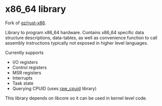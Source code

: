 # x86_64 library

Fork of [gz/rust-x86](https://github.com/gz/rust-x86).

Library to program x86_64 hardware. Contains x86_64 specific data structure descriptions, data-tables, as well as convenience function to call assembly instructions typically not exposed in higher level languages.

Currently supports
  * I/O registers
  * Control registers
  * MSR registers
  * Interrupts
  * Task state
  * Querying CPUID (uses [raw_cpuid](https://github.com/gz/rust-cpuid) library)

This library depends on libcore so it can be used in kernel level code.
